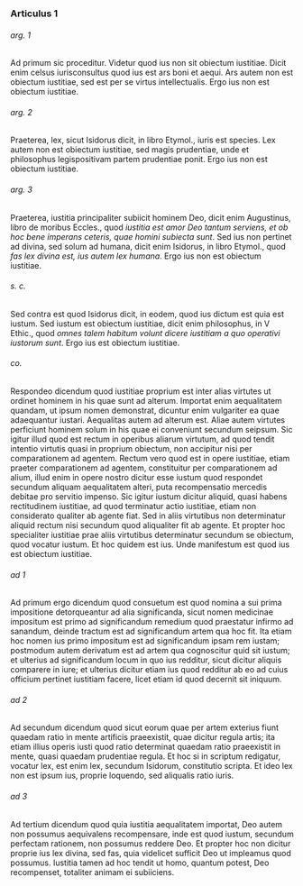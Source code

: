 ### Articulus 1

###### arg. 1
Ad primum sic proceditur. Videtur quod ius non sit obiectum iustitiae. Dicit enim celsus iurisconsultus quod ius est ars boni et aequi. Ars autem non est obiectum iustitiae, sed est per se virtus intellectualis. Ergo ius non est obiectum iustitiae.

###### arg. 2
Praeterea, lex, sicut Isidorus dicit, in libro Etymol., iuris est species. Lex autem non est obiectum iustitiae, sed magis prudentiae, unde et philosophus legispositivam partem prudentiae ponit. Ergo ius non est obiectum iustitiae.

###### arg. 3
Praeterea, iustitia principaliter subiicit hominem Deo, dicit enim Augustinus, libro de moribus Eccles., quod *iustitia est amor Deo tantum serviens, et ob hoc bene imperans ceteris, quae homini subiecta sunt*. Sed ius non pertinet ad divina, sed solum ad humana, dicit enim Isidorus, in libro Etymol., quod *fas lex divina est, ius autem lex humana*. Ergo ius non est obiectum iustitiae.

###### s. c.
Sed contra est quod Isidorus dicit, in eodem, quod ius dictum est quia est iustum. Sed iustum est obiectum iustitiae, dicit enim philosophus, in V Ethic., quod *omnes talem habitum volunt dicere iustitiam a quo operativi iustorum sunt*. Ergo ius est obiectum iustitiae.

###### co.
Respondeo dicendum quod iustitiae proprium est inter alias virtutes ut ordinet hominem in his quae sunt ad alterum. Importat enim aequalitatem quandam, ut ipsum nomen demonstrat, dicuntur enim vulgariter ea quae adaequantur iustari. Aequalitas autem ad alterum est. Aliae autem virtutes perficiunt hominem solum in his quae ei conveniunt secundum seipsum. Sic igitur illud quod est rectum in operibus aliarum virtutum, ad quod tendit intentio virtutis quasi in proprium obiectum, non accipitur nisi per comparationem ad agentem. Rectum vero quod est in opere iustitiae, etiam praeter comparationem ad agentem, constituitur per comparationem ad alium, illud enim in opere nostro dicitur esse iustum quod respondet secundum aliquam aequalitatem alteri, puta recompensatio mercedis debitae pro servitio impenso. Sic igitur iustum dicitur aliquid, quasi habens rectitudinem iustitiae, ad quod terminatur actio iustitiae, etiam non considerato qualiter ab agente fiat. Sed in aliis virtutibus non determinatur aliquid rectum nisi secundum quod aliqualiter fit ab agente. Et propter hoc specialiter iustitiae prae aliis virtutibus determinatur secundum se obiectum, quod vocatur iustum. Et hoc quidem est ius. Unde manifestum est quod ius est obiectum iustitiae.

###### ad 1
Ad primum ergo dicendum quod consuetum est quod nomina a sui prima impositione detorqueantur ad alia significanda, sicut nomen medicinae impositum est primo ad significandum remedium quod praestatur infirmo ad sanandum, deinde tractum est ad significandum artem qua hoc fit. Ita etiam hoc nomen ius primo impositum est ad significandum ipsam rem iustam; postmodum autem derivatum est ad artem qua cognoscitur quid sit iustum; et ulterius ad significandum locum in quo ius redditur, sicut dicitur aliquis comparere in iure; et ulterius dicitur etiam ius quod redditur ab eo ad cuius officium pertinet iustitiam facere, licet etiam id quod decernit sit iniquum.

###### ad 2
Ad secundum dicendum quod sicut eorum quae per artem exterius fiunt quaedam ratio in mente artificis praeexistit, quae dicitur regula artis; ita etiam illius operis iusti quod ratio determinat quaedam ratio praeexistit in mente, quasi quaedam prudentiae regula. Et hoc si in scriptum redigatur, vocatur lex, est enim lex, secundum Isidorum, constitutio scripta. Et ideo lex non est ipsum ius, proprie loquendo, sed aliqualis ratio iuris.

###### ad 3
Ad tertium dicendum quod quia iustitia aequalitatem importat, Deo autem non possumus aequivalens recompensare, inde est quod iustum, secundum perfectam rationem, non possumus reddere Deo. Et propter hoc non dicitur proprie ius lex divina, sed fas, quia videlicet sufficit Deo ut impleamus quod possumus. Iustitia tamen ad hoc tendit ut homo, quantum potest, Deo recompenset, totaliter animam ei subiiciens.

